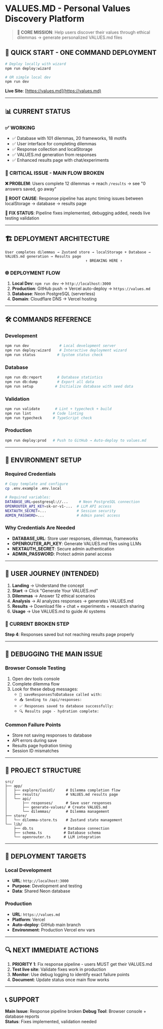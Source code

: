 # VALUES.MD - Personal Values Discovery Platform

> **🎯 CORE MISSION**: Help users discover their values through ethical dilemmas → generate personalized VALUES.md files

## 🚀 QUICK START - ONE COMMAND DEPLOYMENT

```bash
# Deploy locally with wizard
npm run deploy:wizard

# OR simple local dev
npm run dev
```

**Live Site**: [https://values.md](https://values.md)

---

## 📊 CURRENT STATUS

### ✅ WORKING
- ✅ Database with 101 dilemmas, 20 frameworks, 18 motifs
- ✅ User interface for completing dilemmas  
- ✅ Response collection and localStorage
- ✅ VALUES.md generation from responses
- ✅ Enhanced results page with chat/experiments

### 🚨 CRITICAL ISSUE - MAIN FLOW BROKEN
**❌ PROBLEM**: Users complete 12 dilemmas → reach `/results` → see "0 answers saved, go away"

**🔧 ROOT CAUSE**: Response pipeline has async timing issues between localStorage → database → results page

**🎯 FIX STATUS**: Pipeline fixes implemented, debugging added, needs live testing validation

---

## 🏗️ DEPLOYMENT ARCHITECTURE

```
User completes dilemmas → Zustand store → localStorage + Database → VALUES.md generation → Results page
                                     ↑ BREAKING HERE ↑
```

### 🌐 DEPLOYMENT FLOW
1. **Local Dev**: `npm run dev` → `http://localhost:3000`
2. **Production**: GitHub push → Vercel auto-deploy → `https://values.md`
3. **Database**: Neon PostgreSQL (serverless)
4. **Domain**: Cloudflare DNS → Vercel hosting

---

## 🛠️ COMMANDS REFERENCE

### Development
```bash
npm run dev              # Local development server
npm run deploy:wizard    # Interactive deployment wizard
npm run status          # System status check
```

### Database
```bash
npm run db:report       # Database statistics
npm run db:dump         # Export all data
npm run setup          # Initialize database with seed data
```

### Validation
```bash
npm run validate       # Lint + typecheck + build
npm run lint          # Code linting
npm run typecheck     # TypeScript check
```

### Production
```bash
npm run deploy:prod   # Push to GitHub → Auto-deploy to values.md
```

---

## 🔧 ENVIRONMENT SETUP

### Required Credentials
```bash
# Copy template and configure
cp .env.example .env.local

# Required variables:
DATABASE_URL=postgresql://...     # Neon PostgreSQL connection
OPENROUTER_API_KEY=sk-or-v1-...  # LLM API access  
NEXTAUTH_SECRET=...              # Session security
ADMIN_PASSWORD=...               # Admin panel access
```

### Why Credentials Are Needed
- **DATABASE_URL**: Store user responses, dilemmas, frameworks
- **OPENROUTER_API_KEY**: Generate VALUES.md files using LLMs
- **NEXTAUTH_SECRET**: Secure admin authentication
- **ADMIN_PASSWORD**: Protect admin panel access

---

## 🎯 USER JOURNEY (INTENDED)

1. **Landing** → Understand the concept
2. **Start** → Click "Generate Your VALUES.md"  
3. **Dilemmas** → Answer 12 ethical scenarios
4. **Analysis** → AI analyzes responses → generates VALUES.md
5. **Results** → Download file + chat + experiments + research sharing
6. **Usage** → Use VALUES.md to guide AI systems

### 🚨 CURRENT BROKEN STEP
**Step 4**: Responses saved but not reaching results page properly

---

## 🔬 DEBUGGING THE MAIN ISSUE

### Browser Console Testing
1. Open dev tools console
2. Complete dilemma flow  
3. Look for these debug messages:
   - `💾 saveResponsesToDatabase called with:`
   - `📤 Sending to /api/responses:`
   - `✅ Responses saved to database successfully:`
   - `🔍 Results page - hydration complete:`

### Common Failure Points
- Store not saving responses to database
- API errors during save
- Results page hydration timing
- Session ID mismatches

---

## 📁 PROJECT STRUCTURE

```
src/
├── app/
│   ├── explore/[uuid]/     # Dilemma completion flow
│   ├── results/            # VALUES.md results page
│   └── api/
│       ├── responses/      # Save user responses  
│       ├── generate-values/ # Create VALUES.md
│       └── dilemmas/       # Dilemma management
├── store/
│   └── dilemma-store.ts    # Zustand state management
└── lib/
    ├── db.ts              # Database connection
    ├── schema.ts          # Database schema
    └── openrouter.ts      # LLM integration
```

---

## 🚀 DEPLOYMENT TARGETS

### Local Development
- **URL**: `http://localhost:3000`
- **Purpose**: Development and testing
- **Data**: Shared Neon database

### Production
- **URL**: `https://values.md`
- **Platform**: Vercel
- **Auto-deploy**: GitHub main branch
- **Environment**: Production Vercel env vars

---

## 🔍 NEXT IMMEDIATE ACTIONS

1. **PRIORITY 1**: Fix response pipeline - users MUST get their VALUES.md
2. **Test live site**: Validate fixes work in production
3. **Monitor**: Use debug logging to identify exact failure points
4. **Document**: Update status once main flow works

---

## 📞 SUPPORT

**Main Issue**: Response pipeline broken
**Debug Tool**: Browser console + database reports  
**Status**: Fixes implemented, validation needed